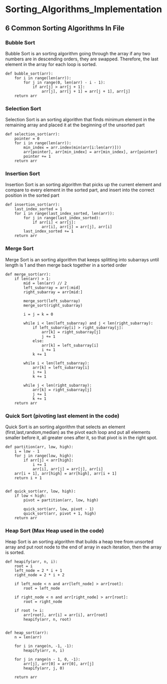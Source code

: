# Sorting_Algorithms_Implementation
## 6 Common Sorting Algorithms In File
### Bubble Sort
Bubble Sort is an sorting algorithm going through the array if any two numbers are in descending orders, they are swapped. Therefore, the last element in the array for each loop is sorted.
```
def bubble_sort(arr):
    for i in range(len(arr)):
        for j in range(0, len(arr) - i - 1):
            if arr[j] > arr[j + 1]:
                arr[j], arr[j + 1] = arr[j + 1], arr[j]
    return arr
```
### Selection Sort
Selection Sort is an sorting algorithm that finds minimum element in the remaining array and placed it at the beginning of the unsorted part
```
def selection_sort(arr):
    pointer = 0
    for i in range(len(arr)):
        min_index = arr.index(min(arr[i:len(arr)]))
        arr[pointer], arr[min_index] = arr[min_index], arr[pointer]
        pointer += 1
    return arr
```
### Insertion Sort
Insertion Sort is an sorting algorithm that picks up the current element and compare to every element in the sorted part, and insert into the correct position in the sorted part
```
def insertion_sort(arr):
    last_index_sorted = 1
    for i in range(last_index_sorted, len(arr)):
        for j in range(last_index_sorted):
            if arr[i] < arr[j]:
                arr[i], arr[j] = arr[j], arr[i]
        last_index_sorted += 1
    return arr
```
### Merge Sort
Merge Sort is an sorting algorithm that keeps splitting into subarrays until length is 1 and then merge back together in a sorted order
```
def merge_sort(arr):
    if len(arr) > 1:
        mid = len(arr) // 2
        left_subarray = arr[:mid]
        right_subarray = arr[mid:]

        merge_sort(left_subarray)
        merge_sort(right_subarray)

        i = j = k = 0

        while i < len(left_subarray) and j < len(right_subarray):
            if left_subarray[i] > right_subarray[j]:
                arr[k] = right_subarray[j]
                j += 1
            else:
                arr[k] = left_subarray[i]
                i += 1
            k += 1

        while i < len(left_subarray):
            arr[k] = left_subarray[i]
            i += 1
            k += 1

        while j < len(right_subarray):
            arr[k] = right_subarray[j]
            j += 1
            k += 1
    return arr
```
### Quick Sort (pivoting last element in the code)
Quick Sort is an sorting algorithm that selects an element (first,last,random,median) as the pivot each loop and put all elements smaller before it, all greater ones after it, so that pivot is in the right spot.
```
def partition(arr, low, high):
    i = low - 1
    for j in range(low, high):
        if arr[j] < arr[high]:
            i += 1
            arr[i], arr[j] = arr[j], arr[i]
    arr[i + 1], arr[high] = arr[high], arr[i + 1]
    return i + 1


def quick_sort(arr, low, high):
    if low < high:
        pivot = partition(arr, low, high)

        quick_sort(arr, low, pivot - 1)
        quick_sort(arr, pivot + 1, high)
    return arr
```
### Heap Sort (Max Heap used in the code)
Heap Sort is an sorting algorithm that builds a heap tree from unsorted array and put root node to the end of array in each iteration, then the array is sorted.
```
def heapify(arr, n, i):
    root = i
    left_node = 2 * i + 1
    right_node = 2 * i + 2

    if left_node < n and arr[left_node] > arr[root]:
        root = left_node

    if right_node < n and arr[right_node] > arr[root]:
        root = right_node

    if root != i:
        arr[root], arr[i] = arr[i], arr[root]
        heapify(arr, n, root)


def heap_sort(arr):
    n = len(arr)

    for i in range(n, -1, -1):
        heapify(arr, n, i)

    for j in range(n - 1, 0, -1):
        arr[j], arr[0] = arr[0], arr[j]
        heapify(arr, j, 0)

    return arr
```
